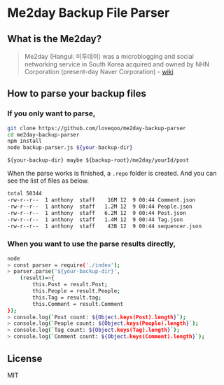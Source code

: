 # Me2day Backup File Parser

## What is the Me2day?
> Me2day (Hangul: 미투데이) was a microblogging and social networking service in South Korea acquired and owned by NHN Corporation (present-day Naver Corporation)
\- [wiki](https://en.wikipedia.org/wiki/Me2day)

## How to parse your backup files
### If you only want to parse,
```sh
git clone https://github.com/loveqoo/me2day-backup-parser
cd me2day-backup-parser
npm install
node backup-parser.js ${your-backup-dir}
```
`${your-backup-dir} maybe ${backup-root}/me2day/yourId/post`

When the parse works is finished, a `.repo` folder is created.
And you can see the list of files as below.
```bash
total 50344
-rw-r--r--  1 anthony  staff    16M 12  9 00:44 Comment.json
-rw-r--r--  1 anthony  staff   1.2M 12  9 00:44 People.json
-rw-r--r--  1 anthony  staff   6.2M 12  9 00:44 Post.json
-rw-r--r--  1 anthony  staff   1.4M 12  9 00:44 Tag.json
-rw-r--r--  1 anthony  staff    43B 12  9 00:44 sequencer.json
```
### When you want to use the parse results directly,
```sh
node
> const parser = require('./index');
> parser.parse('${your-backup-dir}', 
    (result)=>{ 
        this.Post = result.Post; 
        this.People = result.People; 
        this.Tag = result.tag; 
        this.Comment = result.Comment
});
> console.log(`Post count: ${Object.keys(Post).length}`);
> console.log(`People count: ${Object.keys(People).length}`);
> console.log(`Tag count: ${Object.keys(Tag).length}`);
> console.log(`Comment count: ${Object.keys(Comment).length}`);
```
## License
MIT